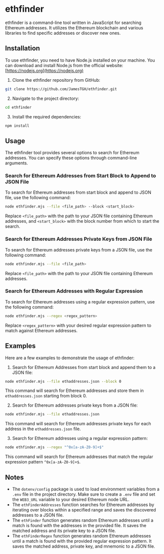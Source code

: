 # ethfinder

ethfinder is a command-line tool written in JavaScript for searching Ethereum addresses. It utilizes the Ethereum blockchain and various libraries to find specific addresses or discover new ones.

## Installation

To use ethfinder, you need to have Node.js installed on your machine. You can download and install Node.js from the official website: [https://nodejs.org](https://nodejs.org)

1. Clone the ethfinder repository from GitHub:

```bash
git clone https://github.com/JamesTGH/ethfinder.git
```

2. Navigate to the project directory:

```bash
cd ethfinder
```

3. Install the required dependencies:

```bash
npm install
```

## Usage

The ethfinder tool provides several options to search for Ethereum addresses. You can specify these options through command-line arguments.

### Search for Ethereum Addresses from Start Block to Append to JSON File

To search for Ethereum addresses from start block and append to JSON file, use the following command:

```bash
node ethfinder.mjs --file <file_path> --block <start_block>
```

Replace `<file_path>` with the path to your JSON file containing Ethereum addresses, and `<start_block>` with the block number from which to start the search.

### Search for Ethereum Addresses Private Keys from JSON File

To search for Ethereum addresses private keys from a JSON file, use the following command:

```bash
node ethfinder.mjs --file <file_path>
```

Replace `<file_path>` with the path to your JSON file containing Ethereum addresses.

### Search for Ethereum Addresses with Regular Expression

To search for Ethereum addresses using a regular expression pattern, use the following command:

```bash
node ethfinder.mjs --regex <regex_pattern>
```

Replace `<regex_pattern>` with your desired regular expression pattern to match against Ethereum addresses.

## Examples

Here are a few examples to demonstrate the usage of ethfinder:

1. Search for Ethereum Addresses from start block and append them to a JSON file:

```bash
node ethfinder.mjs --file ethaddresses.json --block 0
```

This command will search for Ethereum addresses and store them in `ethaddresses.json` starting from block 0.

2. Search for Ethereum addresses private keys from a JSON file:

```bash
node ethfinder.mjs --file ethaddresses.json
```

This command will search for Ethereum addresses private keys for each address in the `ethaddresses.json` file.

3. Search for Ethereum addresses using a regular expression pattern:

```bash
node ethfinder.mjs --regex "^0x[a-zA-Z0-9]+$"
```

This command will search for Ethereum addresses that match the regular expression pattern `^0x[a-zA-Z0-9]+$`.

## Notes

- The `dotenv/config` package is used to load environment variables from a `.env` file in the project directory. Make sure to create a `.env` file and set the `WEB3_URL` variable to your desired Ethereum node URL.
- The `ethFinderAddresses` function searches for Ethereum addresses by iterating over blocks within a specified range and saves the discovered addresses to a JSON file.
- The `ethFinder` function generates random Ethereum addresses until a match is found with the addresses in the provided file. It saves the matched address and its private key to a JSON file.
- The `ethFinderRegex` function generates random Ethereum addresses until a match is found with the provided regular expression pattern. It saves the matched address, private key, and mnemonic to a JSON file.
